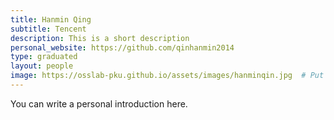 ```yaml
---
title: Hanmin Qing
subtitle: Tencent
description: This is a short description
personal_website: https://github.com/qinhanmin2014
type: graduated
layout: people
image: https://osslab-pku.github.io/assets/images/hanminqin.jpg  # Put your avatar here or upload one
---
```


You can write a personal introduction here.